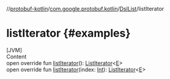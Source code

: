 
//[protobuf-kotlin](/reference/kotlin/api-docs/)/[com.google.protobuf.kotlin](/reference/kotlin/api-docs/protobuf-kotlin/com.google.protobuf.kotlin/)/[DslList]()/listIterator

# listIterator {#examples}

[JVM] \
Content \
open override fun [listIterator]()():
[ListIterator](https://kotlinlang.org/api/latest/jvm/stdlib/kotlin.collections/-list-iterator/index.html)<[E]()>
\
open override fun [listIterator]()(index:
[Int](https://kotlinlang.org/api/latest/jvm/stdlib/kotlin/-int/index.html)):
[ListIterator](https://kotlinlang.org/api/latest/jvm/stdlib/kotlin.collections/-list-iterator/index.html)<[E]()>
```  
